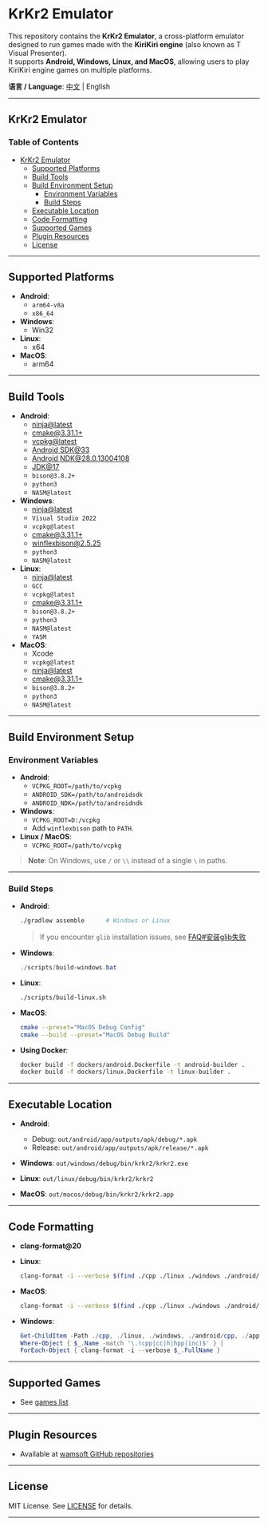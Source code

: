 # KrKr2 Emulator

This repository contains the **KrKr2 Emulator**, a cross-platform emulator designed to run games made with the **KiriKiri engine** (also known as T Visual Presenter).  
It supports **Android, Windows, Linux, and MacOS**, allowing users to play KiriKiri engine games on multiple platforms.  

**语言 / Language**: [中文](README_CN.md) | English

---

## KrKr2 Emulator

### Table of Contents

- [KrKr2 Emulator](#krkr2-emulator)
  - [Supported Platforms](#supported-platforms)
  - [Build Tools](#build-tools)
  - [Build Environment Setup](#build-environment-setup)
    - [Environment Variables](#environment-variables)
    - [Build Steps](#build-steps)
  - [Executable Location](#executable-location)
  - [Code Formatting](#code-formatting)
  - [Supported Games](#supported-games)
  - [Plugin Resources](#plugin-resources)
  - [License](#license)

---

## Supported Platforms

- **Android**:
  - `arm64-v8a`
  - `x86_64`
- **Windows**:
  - Win32
- **Linux**:
  - x64
- **MacOS**:
  - arm64

---

## Build Tools

- **Android**:
  - [ninja@latest](https://github.com/ninja-build/ninja/releases)
  - [cmake@3.31.1+](https://cmake.org/download/)
  - [vcpkg@latest](https://learn.microsoft.com/en-us/vcpkg/get_started/get-started)
  - [Android SDK@33](https://developer.android.com)
  - [Android NDK@28.0.13004108](https://developer.android.com/ndk/downloads)
  - [JDK@17](https://jdk.java.net/archive/)
  - `bison@3.8.2+`
  - `python3`
  - `NASM@latest`
- **Windows**:
  - [ninja@latest](https://github.com/ninja-build/ninja/releases)
  - `Visual Studio 2022`
  - `vcpkg@latest`
  - [cmake@3.31.1+](https://cmake.org/download/)
  - [winflexbison@2.5.25](https://github.com/lexxmark/winflexbison)
  - `python3`
  - `NASM@latest`
- **Linux**:
  - [ninja@latest](https://github.com/ninja-build/ninja/releases)
  - `GCC`
  - `vcpkg@latest`
  - [cmake@3.31.1+](https://cmake.org/download/)
  - `bison@3.8.2+`
  - `python3`
  - `NASM@latest`
  - `YASM`
- **MacOS**:
  - Xcode
  - `vcpkg@latest`
  - [ninja@latest](https://github.com/ninja-build/ninja/releases)
  - [cmake@3.31.1+](https://cmake.org/download/)
  - `bison@3.8.2+`
  - `python3`
  - `NASM@latest`

---

## Build Environment Setup

### Environment Variables

- **Android**:
  - `VCPKG_ROOT=/path/to/vcpkg`
  - `ANDROID_SDK=/path/to/androidsdk`
  - `ANDROID_NDK=/path/to/androidndk`
- **Windows**:
  - `VCPKG_ROOT=D:/vcpkg`
  - Add `winflexbison` path to `PATH`.
- **Linux / MacOS**:
  - `VCPKG_ROOT=/path/to/vcpkg`

> **Note**: On Windows, use `/` or `\\` instead of a single `\` in paths.

---

### Build Steps

- **Android**:
  ```bash
  ./gradlew assemble      # Windows or Linux
  ```

  > If you encounter `glib` installation issues, see [FAQ#安装glib失败](./doc/FAQ.md#安装glib失败)

* **Windows**:

  ```powershell
  ./scripts/build-windows.bat
  ```

* **Linux**:

  ```bash
  ./scripts/build-linux.sh
  ```

* **MacOS**:

  ```bash
  cmake --preset="MacOS Debug Config"
  cmake --build --preset="MacOS Debug Build"
  ```

* **Using Docker**:

  ```bash
  docker build -f dockers/android.Dockerfile -t android-builder .
  docker build -f dockers/linux.Dockerfile -t linux-builder .
  ```

---

## Executable Location

* **Android**:

  * Debug: `out/android/app/outputs/apk/debug/*.apk`
  * Release: `out/android/app/outputs/apk/release/*.apk`
* **Windows**: `out/windows/debug/bin/krkr2/krkr2.exe`
* **Linux**: `out/linux/debug/bin/krkr2/krkr2`
* **MacOS**: `out/macos/debug/bin/krkr2/krkr2.app`

---

## Code Formatting
- **clang-format@20**
- **Linux**:
    ```bash
    clang-format -i --verbose $(find ./cpp ./linux ./windows ./android/cpp ./apple ./tests -regex ".+\.\(cpp\|cc\|h\|hpp\|inc\)")
    ```

- **MacOS**:
    ```bash
    clang-format -i --verbose $(find ./cpp ./linux ./windows ./android/cpp ./apple ./tests -name "*.cpp" -o -name "*.cc" -o -name "*.h" -o -name "*.hpp" -o -name "*.inc")
    ```

- **Windows**:
    ```powershell
    Get-ChildItem -Path ./cpp, ./linux, ./windows, ./android/cpp, ./apple, ./tests -Recurse -File | 
    Where-Object { $_.Name -match '\.(cpp|cc|h|hpp|inc)$' } | 
    ForEach-Object { clang-format -i --verbose $_.FullName }
    ```


---

## Supported Games

* See [games list](./doc/support_games.txt)

---

## Plugin Resources

* Available at [wamsoft GitHub repositories](https://github.com/orgs/wamsoft/repositories?type=all)

---

## License

MIT License. See [LICENSE](./LICENSE) for details.

---
